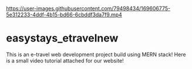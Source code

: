 

https://user-images.githubusercontent.com/79498434/169606775-5e312233-4ddf-4b15-bd66-6cbddf3da7f9.mp4

# easystays_etravelnew
This is an e-travel web development project build using MERN stack!
Here is a small video tutorial attached for our website!
